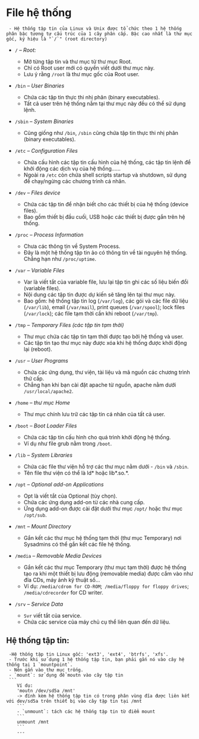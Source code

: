 # File hệ thống

     - Hệ thống tập tin của Linux và Unix được tổ chức theo 1 hệ thống phân bậc tương tự cấu trúc của 1 cây phân cấp. Bậc cao nhất là thư mục gốc, ký hiệu là "`/`" (root directory)

- `/` – *Root:*
    - Mở từng tập tin và thư mục từ thư mục Root.
    - Chỉ có Root user mới có quyền viết dưới thư mục này.
    - Lưu ý rằng `/root` là thư mục gốc của Root user.
- `/bin` – *User Binaries*
    - Chứa các tập tin thực thi nhị phân (binary executables).
    - Tất cả user trên hệ thống nằm tại thư mục này đều có thể sử dụng lệnh.
- `/sbin` – *System Binaries*
    - Cũng giống như `/bin`, `/sbin` cũng chứa tập tin thực thi nhị phân (binary executables).
- `/etc` – *Configuration Files*
    - Chứa cấu hình các tập tin cấu hình của hệ thống, các tập tin lệnh để khởi động các dịch vụ của hệ thống……
    - Ngoài ra `/etc` còn chứa shell scripts startup và shutdown, sử dụng để chạy/ngừng các chương trình cá nhân.
- `/dev` – *Files device*
    - Chứa các tập tin để nhận biết cho các thiết bị của hệ thống (device files).
    - Bao gồm thiết bị đầu cuối, USB hoặc các thiết bị được gắn trên hệ thống.
- `/proc` – *Process Information*
    - Chưa các thông tin về System Process.
    - Đây là một hệ thống tập tin ảo có thông tin về tài nguyên hệ thống. Chẳng hạn như `/proc/uptime`.
- `/var` – *Variable Files*
    - Var là viết tắt của variable file, lưu lại tập tin ghi các số liệu biến đổi (variable files).
    - Nội dung các tập tin được dự kiến sẽ tăng lên tại thư mục này.
    - Bao gồm: hệ thống tập tin log (`/var/log`), các gói và các file dữ liệu (`/var/lib`), email (`/var/mail`), print queues (`/var/spool`); lock files (`/var/lock`); các file tạm thời cần khi reboot (`/var/tmp`).
- `/tmp` – *Temporary Files (các tập tin tạm thời)*
    - Thư mục chứa các tập tin tạm thời được tạo bởi hệ thống và user.
    - Các tập tin tạo thư mục này được xóa khi hệ thống được khởi động lại (reboot).
- `/usr` – *User Programs*
    - Chứa các ứng dụng, thư viện, tài liệu và mã nguồn các chương trình thứ cấp.
    - Chẳng hạn khi bạn cài đặt apache từ nguồn, apache nằm dưới `/usr/local/apache2`.
- `/home` – *thư mục Home*
    - Thư mục chính lưu trữ các tập tin cá nhân của tất cả user.
- `/boot` – *Boot Loader Files*
    - Chứa các tập tin cấu hình cho quá trình khởi động hệ thống.
    - Ví dụ như file grub nằm trong `/boot`.
- `/lib` – *System Libraries*
    - Chứa các file thư viện hỗ trợ các thư mục nằm dưới - `/bin` và `/sbin`.
    - Tên file thư viện có thể là ld* hoặc lib*.so.*.
- `/opt` – *Optional add-on Applications*
    - Opt là viết tắt của Optional (tùy chọn).
    - Chứa các ứng dụng add-on từ các nhà cung cấp.
    - Ứng dụng add-on được cài đặt dưới thư mục `/opt/` hoặc thư mục `/opt/sub`.
- `/mnt` – *Mount Directory*
    - Gắn kết các thư mục hệ thống tạm thời (thư mục Temporary) nơi Sysadmins có thể gắn kết các file hệ thống.
- `/media` – *Removable Media Devices*
    - Gắn kết các thư mục Temporary (thư mục tạm thời) được hệ thống tạo ra khi một thiết bị lưu động (removable media) được cắm vào như đĩa CDs, máy ảnh kỹ thuật số...
    - Ví dụ: `/media/cdrom for CD-ROM`;` /media/floppy for floppy drives`; `/media/cdrecorder` for CD writer.

- `/srv` – *Service Data*
    - `Svr` viết tắt của service.
    - Chứa các service của máy chủ cụ thể liên quan đến dữ liệu.

## Hệ thống tập tin:
     -Hệ thống tập tin Linux gốc: 'ext3', 'ext4', 'btrfs', 'xfs'.
     - Trước khi sử dụng 1 hệ thống tập tin, bạn phải gắn nó vào cây hệ thống tại 1 `mountpoint`.
     - Nên gắn vào thư mục trống.
     - `mount`: sử dụng để moutn vào cây tập tin
     ```
        Ví dụ: 
        'moutn /dev/sd5a /mnt'
        -> đính kèm hệ thống tập tin có trong phân vùng đĩa được liên kết với dev/sd5a trên thiết bị vào cây tập tin tại /mnt
        ```
        - `unmount`: tách các hệ thống tập tin từ điểm mount
        ```
        unmount /mnt
        ```
        ---
